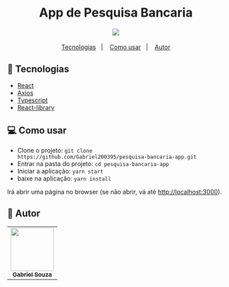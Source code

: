 <h1 align="center">App de Pesquisa Bancaria</h1>  

<h4 align="center">
  <img src="./public/img/jogos_loterias.gif"/><br>
</h4>

<p align="center">
  <a href="#tecnologias">Tecnologias</a>&nbsp;&nbsp;&nbsp;|&nbsp;&nbsp;&nbsp;
  <a href="#-como-usar">Como usar</a>&nbsp;&nbsp;&nbsp;|&nbsp;&nbsp;&nbsp;
  <a href="#pencil-autor">Autor</a>
</p>

## :wrench: Tecnologias

<!--EXEMPLO:-->
- [React](https://pt-br.reactjs.org/)
- [Axios](https://www.npmjs.com/package/axios)
- [Typescript](https://www.typescriptlang.org/) 
- [React-library](https://testing-library.com/docs/react-testing-library/api/)

## 💻 Como usar

- Clone o projeto: `git clone https://github.com/Gabriel200395/pesquisa-bancaria-app.git`
- Entrar na pasta do projeto: `cd pesquisa-bancaria-app`
- Iniciar a aplicação: `yarn start`
- baixe na aplicação:  `yarn install`


Irá abrir uma página no browser (se não abrir, vá até [http://localhost:3000](http://localhost:300/)).



## :pencil: Autor

<table>
  <tr>
    <td align="center"><a href="https://github.com/Gabriel200395"><img src="https://avatars2.githubusercontent.com/u/68435908?s=400&u=9cbee30d93471534b2bd12a6364edd45e618b923&v=4" width="100px;" alt=""/><br /><sub><b>Gabriel Souza</b></sub></a><br /></td>
  <tr>
</table>
